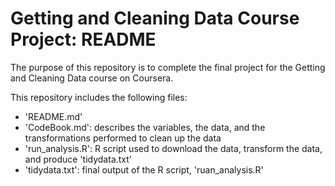 # Getting and Cleaning Data Course Project: README

The purpose of this repository is to complete the final project for the Getting and Cleaning Data course on Coursera.

This repository includes the following files:
* 'README.md'
* 'CodeBook.md': describes the variables, the data, and the transformations performed to clean up the data
* 'run_analysis.R': R script used to download the data, transform the data, and produce 'tidydata.txt'
* 'tidydata.txt': final output of the R script, 'ruan_analysis.R'

